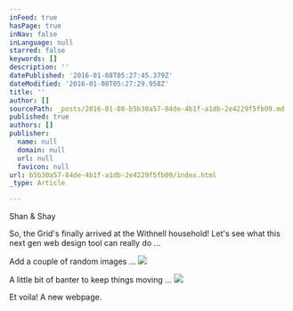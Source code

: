 ```yaml
---
inFeed: true
hasPage: true
inNav: false
inLanguage: null
starred: false
keywords: []
description: ''
datePublished: '2016-01-08T05:27:45.379Z'
dateModified: '2016-01-08T05:27:29.958Z'
title: ''
author: []
sourcePath: _posts/2016-01-08-b5b30a57-84de-4b1f-a1db-2e4229f5fb09.md
published: true
authors: []
publisher:
  name: null
  domain: null
  url: null
  favicon: null
url: b5b30a57-84de-4b1f-a1db-2e4229f5fb09/index.html
_type: Article

---
```

Shan & Shay

So, the Grid's finally arrived at the Withnell household!  Let's see what this next gen web design tool can really do ...

Add a couple of random images ...
![](https://the-grid-user-content.s3-us-west-2.amazonaws.com/e38b4826-576d-4f4b-89f6-4c7876e16e10.jpg)

A little bit of banter to keep things moving ...
![](https://the-grid-user-content.s3-us-west-2.amazonaws.com/0c703f1f-f8ba-4a9b-a57b-d61156ed2203.jpg)

Et voila!  A new webpage.